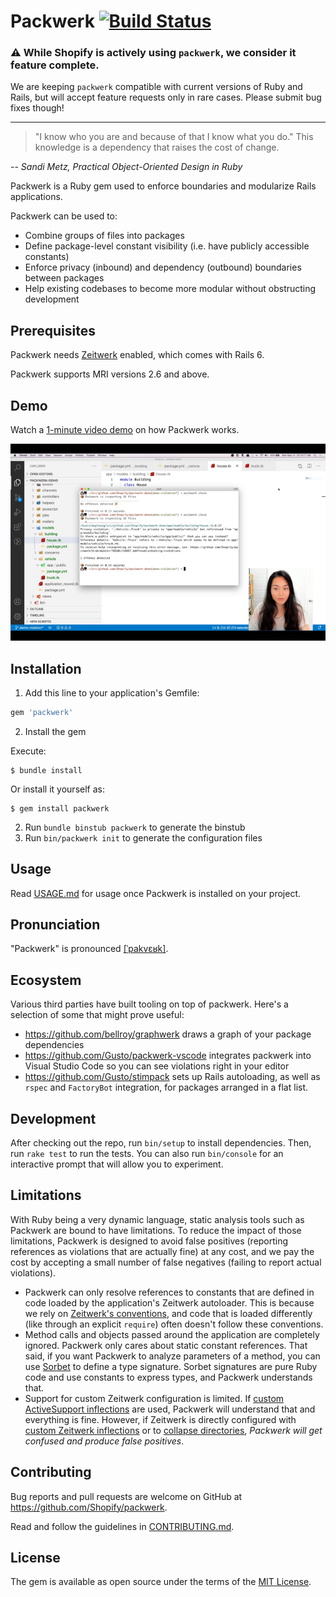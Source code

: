 # Packwerk [![Build Status](https://github.com/Shopify/packwerk/workflows/CI/badge.svg)](https://github.com/Shopify/packwerk/actions?query=workflow%3ACI)

### ⚠️ While Shopify is actively using `packwerk`, we consider it feature complete.
We are keeping `packwerk` compatible with current versions of Ruby and Rails, but will accept feature requests only in rare cases. Please submit bug fixes though!

---

> "I know who you are and because of that I know what you do."
> This knowledge is a dependency that raises the cost of change.

-- _Sandi Metz, Practical Object-Oriented Design in Ruby_

Packwerk is a Ruby gem used to enforce boundaries and modularize Rails applications.

Packwerk can be used to:
* Combine groups of files into packages
* Define package-level constant visibility (i.e. have publicly accessible constants)
* Enforce privacy (inbound) and dependency (outbound) boundaries between packages
* Help existing codebases to become more modular without obstructing development

## Prerequisites

Packwerk needs [Zeitwerk](https://github.com/fxn/zeitwerk) enabled, which comes with Rails 6.

Packwerk supports MRI versions 2.6 and above.

## Demo

Watch a [1-minute video demo](https://www.youtube.com/watch?v=NwqlyBAxVpQ&feature=youtu.be) on how Packwerk works.

[![](./static/packwerk-check-demo.png)](https://www.youtube.com/watch?v=NwqlyBAxVpQ&feature=youtu.be)

## Installation

1. Add this line to your application's Gemfile:

```ruby
gem 'packwerk'
```

2. Install the gem

Execute:

    $ bundle install

Or install it yourself as:

    $ gem install packwerk

2. Run `bundle binstub packwerk` to generate the binstub
3. Run `bin/packwerk init` to generate the configuration files

## Usage

Read [USAGE.md](USAGE.md) for usage once Packwerk is installed on your project.

## Pronunciation

"Packwerk" is pronounced [[ˈpakvɛʁk]](https://cdn.shopify.com/s/files/1/0258/7469/files/packwerk.mp3).

## Ecosystem

Various third parties have built tooling on top of packwerk. Here's a selection of some that might prove useful:

- https://github.com/bellroy/graphwerk draws a graph of your package dependencies
- https://github.com/Gusto/packwerk-vscode integrates packwerk into Visual Studio Code so you can see violations right in your editor
- https://github.com/Gusto/stimpack sets up Rails autoloading, as well as `rspec` and `FactoryBot` integration, for packages arranged in a flat list.

## Development

After checking out the repo, run `bin/setup` to install dependencies. Then, run `rake test` to run the tests. You can also run `bin/console` for an interactive prompt that will allow you to experiment.

## Limitations

With Ruby being a very dynamic language, static analysis tools such as Packwerk are bound to have limitations.
To reduce the impact of those limitations, Packwerk is designed to avoid false positives (reporting references as violations that are actually fine) at any cost, and we pay the cost by accepting a small number of false negatives (failing to report actual violations).

- Packwerk can only resolve references to constants that are defined in code loaded by the application's Zeitwerk autoloader.
  This is because we rely on [Zeitwerk's conventions](https://github.com/fxn/zeitwerk#file-structure), and code that is loaded differently (like through an explicit `require`) often doesn't follow these conventions.
- Method calls and objects passed around the application are completely ignored. Packwerk only cares about static constant references. That said, if you want Packwerk to analyze parameters of a method, you can use [Sorbet](https://sorbet.org/) to define a type signature. Sorbet signatures are pure Ruby code and use constants to express types, and Packwerk understands that.
- Support for custom Zeitwerk configuration is limited. If [custom ActiveSupport inflections](https://guides.rubyonrails.org/autoloading_and_reloading_constants.html#customizing-inflections) are used, Packwerk will understand that and everything is fine. However, if Zeitwerk is directly configured with [custom Zeitwerk inflections](https://github.com/fxn/zeitwerk#inflection) or to [collapse directories](https://github.com/fxn/zeitwerk#collapsing-directories), _Packwerk will get confused and produce false positives_.

## Contributing

Bug reports and pull requests are welcome on GitHub at https://github.com/Shopify/packwerk.

Read and follow the guidelines in [CONTRIBUTING.md](https://github.com/Shopify/packwerk/blob/main/CONTRIBUTING.md).

## License

The gem is available as open source under the terms of the [MIT License](https://opensource.org/licenses/MIT).
